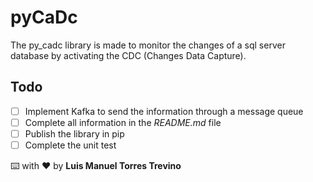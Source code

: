 # pyCaDc
The py_cadc library is made to monitor the changes of a sql server database by activating the CDC (Changes Data Capture).

## Todo
- [ ] Implement Kafka to send the information through a message queue
- [ ] Complete all information in the *README.md* file
- [ ] Publish the library in pip
- [ ] Complete the unit test

⌨️ with ♥️ by **Luis Manuel Torres Trevino**